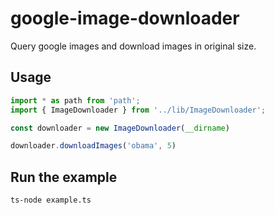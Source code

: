 # google-image-downloader

Query google images and download images in original size.

## Usage

``` javascript
import * as path from 'path';
import { ImageDownloader } from '../lib/ImageDownloader';

const downloader = new ImageDownloader(__dirname)

downloader.downloadImages('obama', 5)
```

## Run the example

``` bash
ts-node example.ts
```